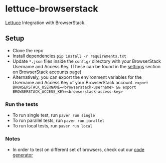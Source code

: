 # lettuce-browserstack

[Lettuce](http://lettuce.it/) Integration with BrowserStack.

## Setup

- Clone the repo
- Install dependencies `pip install -r requirements.txt`
- Update `*.json` files inside the `config/` directory with your BrowserStack Username and Access Key. (These can be found in the [settings](https://www.browserstack.com/accounts/settings) section on BrowserStack accounts page)
- Alternatively, you can export the environment variables for the Username and Access Key of your BrowserStack account. `export BROWSERSTACK_USERNAME=<browserstack-username> && export BROWSERSTACK_ACCESS_KEY=<browserstack-access-key>`

### Run the tests

- To run single test, run `paver run single`
- To run parallel tests, run `paver run parallel`
- To run local tests, run `paver run local`

### Notes

- In order to test on different set of browsers, check out our [code generator](https://www.browserstack.com/automate/python#setting-os-and-browser)

